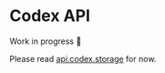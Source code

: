 # Codex API

 Work in progress :construction:

 Please read [api.codex.storage](https://api.codex.storage/) for now.
